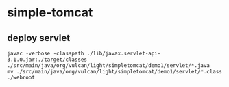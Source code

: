# simple-tomcat

## deploy servlet

```shell
javac -verbose -classpath ./lib/javax.servlet-api-3.1.0.jar:./target/classes ./src/main/java/org/vulcan/light/simpletomcat/demo1/servlet/*.java
mv ./src/main/java/org/vulcan/light/simpletomcat/demo1/servlet/*.class ./webroot
```
